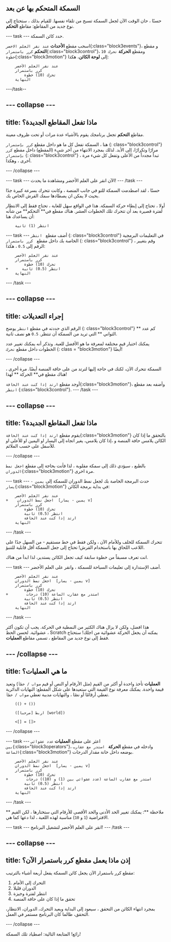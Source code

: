 ## السمكة المتحكم بها عن بعد

حسنًا ، حان الوقت الآن لجعل السمكة تسبح من تلقاء نفسها. للقيام بذلك ، ستحتاج إلى نوع جديد من المقاطع: مقاطع **التحكم**.

\--- task \--- حدد كائن السمكة.

اسحب مقطع **الأحداث** `عند نقر العلم الاخضر`{:class="block3events"}، و مقطع **التحكم** `كرر باستمرار`{:class="block3control"}، ومقطع **الحركة** `تحرك 10 خطوة`{:class="block3motion"} إلى **لوحة الكائن**، هكذا:

```blocks3
    عند نقر العلم الأخضر
    كرر باستمرار
        تحرك (10) خطوة
    النهاية
```

\---/task--

## \--- collapse \---

## title: ماذا تفعل المقاطع الجديدة؟

مقاطع **التحكم** تجعل برنامجك يقوم بالأشياء عدة مرات أو تحت ظروف معينة.

هنا ، السمكة تفعل كل ما هو داخل مقطع ` كرر بإستمرار ` {: class="block3control"} مرارًا وتكرارًا، إلى الأبد. لذلك بمجرد الانتهاء من آخر شيء (المقطع) داخل مقطع ` كرر بإستمرار ` {: class="block3control"} ، تبدأ مجدداً من الأعلى وتفعل كل شيء مرة أخرى ، وهكذا.

\--- /collapse \---

\--- task \--- الآن انقر على العلم الأخضر ومشاهدة ما يحدث! \--- /task \---

حسنًا ، لقد اصطدمت السمكة للتو في جانب المنصة ، وكانت تتحرك بسرعة كبيرة جدًا بحيث لا يمكن ان يصطادها سمك القرش الخاص بك.

أولا ، تحتاج إلى إبطاء حركة السمكة. هذا في الواقع سهل للغاية ، تحتاج فقط إلى الانتظار لفترة قصيرة بعد أن تتحرك تلك الخطوات العشر. هناك مقطع في** التحكم** من شأنه أن يساعدك هنا:

```blocks3
    انتظر (1) ثانية
```

\--- task \--- أضف مقطع ` انتظر` {: class="block3control"} في التعليمات البرمجية الخاصة بك داخل مقطع `
كرر باستمرار` {: class="block3control"} ، وقم بتغيير الرقم إلى ` 0.5 ` ، هكذا:

```blocks3
    عند نقر العلم الأخضر
    كرر باستمرار
        تحرك (10) خطوة
+      انتظر (0.5) ثانية
    النهاية
```

\--- /task \---

## \--- collapse \---

## title: إجراء التعديلات

الرقم الذي حددته في مقطع `انتظر` يوضح {: class="block3control"} كم عدد ** الثواني ** التي تريد من السمكة أن تنتظر. ` 0.5 ` هو نصف ثانية.

يمكنك اختبار قيم مختلفة لمعرفة ما هو الأفضل للعبة. وتذكر أنه يمكنك تغيير عدد الخطوات داخل مقطع `تحرك` {: class = "block3motion"} أيضًا!

\--- /collapse \---

السمكة تتحرك الآن، لكنك في حاجة إليها لترتد من على حافة المنصة أيضًا. مرة أخرى ، هناك مقطع في** الحركة ** لهذا!

أوجد مقطع `ارتد إذا كنت عند الحافة`{:class="block3motion"}، وأضفه بعد مقطع `انتظر` {:class="block3control"}. \--- /task \---

## \--- collapse \---

## title: ماذا تفعل المقاطع الجديدة؟

يقوم مقطع `ارتد إذا كنت عند الحافة`{:class="block3motion"} بالتحقق ما إذا كان الكائن يلامس حافة المنصة و ،إذا كان يلامس، يغير اتجاه إلى اليسار او اليمين او للأعلى او للأسفل على حسب الملائم.

\--- /collapse \---

بالطبع ، سيؤدي ذلك إلى سمكة مقلوبة ، لذا فأنت بحاجة إلى مقطع `اجعل نمط الدوران`{:class="block3motion"} مرة اخرى.

\--- task \--- حدث البرمجة الخاصة بك لجعل نمط الدوران للسمكة إلى `يمين - يسار`{:class="block3motion"} في بداية برمجة الكائن:

```blocks3
    عند نقر العلم الأخضر 
+    اجعل نمط الدوران  [يمين - يسار v]
    كرر باستمرار
        تحرك (10) خطوة
        انتظر (0.5) ثانية
        ارتد إذا كنت عند الحافة
    النهاية
```

\--- /task \---

تتحرك السمكة للخلف وللأمام الآن ، ولكن فقط في خط مستقيم - من السهل جدًا على اللاعب اللحاق بها باستخدام القرش! تحتاج إلى جعل السمكة أقل قابلية للتنبؤ.

انت تعرف مسبقاً من خطوة سابقة كيف تجعل الكائن يستدير، لذا ابدأ من هناك.

\--- task \--- أضف الإستدارة إلى تعليمات السباحة للسمكة ، وانقر على العلم الأخضر.

```blocks3
    عند نقر العلم الأخضر 
    اجعل نمط الدوران  [يمين - يسار v]
    كرر باستمرار
        تحرك (10) خطوة
+        استدر مع عقارب الساعة (10) درجات
        انتظر (0.5) ثانية
        ارتد إذا كنت عند الحافة
    النهاية
```

\--- /task \---

هذا افضل، ولكن لا يزال هناك الكثير من النمطية في الحركة. يجب أن تكون أكثر عشوائية. لحسن الحظ ، Scratch يمكنه أن يجعل الحركة عشوائية من اجلك! ستحتاج فقط إلى نوع جديد من المقاطع ، تسمى مقاطع **العمليات**.

## \--- /collapse \---

## title: ما هي العمليات؟

**العمليات** تأخذ واحدة أو أكثر من القيم (مثل الأرقام أو النص أو قيم ` صواب / خطأ `) وتعيد قيمة واحدة. يمكنك معرفة نوع القيمة التي ستعيدها على شكل المقطع: النهايات الدائرية تعطي أرقامًا أو نصًا ، والنهايات مدببة تعطي ` صواب / خطأ `.

```blocks3
    (() + ())

    (اربط [مرحبا] [world])

    <[] = []>
```

\--- /collapse \---

\--- task \--- اعثر على مقطع **العمليات** `عدد عشوائي بين`{:class="block3operators"}، وادخله في مقطع **الحركة** ` استدر مع عقارب الساعة`{:class="block3motion"} بوضعه داخل خانة مقدار الدرجات.

```blocks3
    عند نقر العلم الأخضر 
    اجعل نمط الدوران  [يمين - يسار v]
    كرر باستمرار
        تحرك (10) خطوة
+        استدر مع عقارب الساعة (عدد عشوائي بين (1) و (10)) درجات
        انتظر (0.5) ثانية
        ارتد إذا كنت عند الحافة
    النهاية
```

\--- /task \---

** ملاحظة **: يمكنك تغيير الحد الأدنى والحد الأقصى للأرقام التي ستختارها ، لكن القيم الافتراضية (` 1 ` و ` 10 `) مناسبة لهذه اللعبة ، لذا دعها كما هي.

\--- task \--- انقر على العلم الأخضر لتشغيل البرنامج! \--- /task \---

## \--- collapse \---

## title: إذن ماذا يعمل مقطع كرر باستمرار الآن؟

مقطع كرر باستمرار الآن يجعل كائن السمكة يفعل أربعة أشياء بالترتيب:

1. التحرك إلى الأمام
2. الدوران قليلا
3. انتظر لفترة وجيزة
4. تحقق ما إذا كان على حافة المنصة

بمجرد انتهاء الكائن من التحقق ، سيعود إلى البداية ويعيد التحرك، الدوران، الانتظار، التحقق، طالما كان البرنامج مستمر في العمل.

\--- /collapse \---

رائع! المتابعة التالية: اصطياد تلك السمكة!